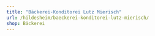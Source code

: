 ```yaml
---
title: "Bäckerei-Konditorei Lutz Mierisch"
url: /hildesheim/baeckerei-konditorei-lutz-mierisch/
shop: Bäckerei
---
```

